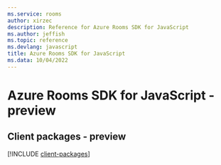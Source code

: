 ```yaml
---
ms.service: rooms
author: xirzec
description: Reference for Azure Rooms SDK for JavaScript
ms.author: jeffish
ms.topic: reference
ms.devlang: javascript
title: Azure Rooms SDK for JavaScript
ms.data: 10/04/2022
---
```

# Azure Rooms SDK for JavaScript - preview

## Client packages - preview
[!INCLUDE [client-packages](rooms-client-index.md)]